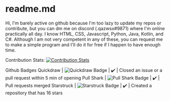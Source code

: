 # readme.md

Hi, I'm barely active on github because I'm too lazy to update my repos or contribute, but you can dm me on discord (.qazwsx#9871) where I'm online practically all day.
I know HTML, CSS, Javascript, Python, Java, Kotlin, and C#. Although I am not very competent in any of these, you can request me to make a simple program and I'll do it for free if I happen to have enough time.

Contribution Stats:
[![Contribution Stats](https://github-contribution-stats.vercel.app/api/?username=qazwsx-11)](https://github.com/qazwsx-11/github-contribution-stats/)

Github Badges
Quickdraw | ![Quickdraw Badge]([/images/quickdraw-default.png](https://github.githubassets.com/images/modules/profile/achievements/quickdraw-default--light-medium.png)) | ✔️ | Closed an issue or a pull request within 5 min of opening
Pull Shark | ![Pull Shark Badge]([/images/pull-shark-default.png](https://github.githubassets.com/images/modules/profile/achievements/pull-shark-default.png)) | ✔️ | Pull requests merged
Starstruck | ![Starstruck Badge](https://github.githubassets.com/images/modules/profile/achievements/starstruck-default--light-medium.png) | ✔️ | Created a repository that has 16 stars


<!---
qazwsx-11/qazwsx-11 is a ✨ special ✨ repository because its `README.md` (this file) appears on your GitHub profile.
You can click the Preview link to take a look at your changes.
--->
